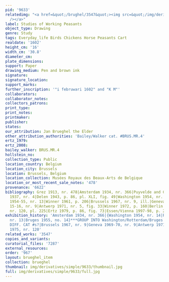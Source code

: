 ```yaml
---
pid: '9633'
relatedimg: "<a href=&quot;/brughel/3547&quot;><img src=&quot;/img/derivatives/simple/3547/thumbnail.jpg&quot;
  /></a>"
label: Studies of Working Peasants
object_type: Drawing
genre: Study
tags: Everyday_life Birds Chickens Horse Peasants Cart
realdate: '1602'
height_cm: '16'
width_cm: '30.8'
diameter_cm: 
plate_dimensions: 
support: Paper
drawing_medium: Pen and brown ink
signature: 
signature_location: 
support_marks: 
further_inscription: '"i februwari 1602" and "K M"'
collaborators: 
collaborator_notes: 
collectors_patrons: 
print_type: 
print_notes: 
printmaker: 
publisher: 
states: 
our_attribution: Jan Brueghel the Elder
other_attribution_authorities: 'Bailey/Walker cat. #BRUS.MR.4'
ertz_1979: 
ertz_2008: 
bailey_walker: BRUS.MR.4
hollstein_no: 
collection_type: Public
location_country: Belgium
location_city: Brussels
location: Brussels, Belgium
location_collection: Musées Royaux des Beaux-Arts de Belgique
location_or_most_recent_sale_notes: '478'
provenance: '6622'
bibliography: Grez 1913, nr. 478|Amsterdam 1934, nr. 366|Puyvelde and Goldschmidt
  1937, nr. 4|Delen 1943, p. 86, pl. XLI, fig. 49|Washington 1954, nr. 14|Rotterdam
  1954-55, nr. 13|Winner 1961, p. 206|Brussels 1967, nr. 9, ill.|Geneva 1969-70, p.
  15-16, nr. 9|Antwerp 1971, nr. 5, fig. 33|Winner 1972, p. 160|Berlin 1975, p. 100,
  nr. 120, pl. 225|Ertz 1979, p. 86, fig. 73|Essen/Vienna 1997-98, p. 206, fig. 3
exhibition_history: 'Amsterdam 1934, nr. 366|{Washington 1954, nr. 14|Rotterdam 1954-55,
  nr. 13|Bruges 1955, no. 14}***GROUP INTO Washington/Rotterdam/Bruges 1954-56 BUT
  DIFF. CAT #s?|Brussels 1967, nr. 9|Geneva 1969-70, nr. 9|Antwerp 1971, nr. 5|Berlin
  1975, nr. 120'
related_works: '3547'
copies_and_variants: 
curatorial_files: '7287'
external_resources: 
order: '967'
layout: brueghel_item
collection: brueghel
thumbnail: img/derivatives/simple/9633/thumbnail.jpg
full: img/derivatives/simple/9633/full.jpg
---
```

